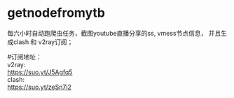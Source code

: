 # getnodefromytb
每六小时自动跑爬虫任务，截图youtube直播分享的ss, vmess节点信息， 并且生成clash 和 v2ray订阅；  

#订阅地址：  
v2ray:  
https://suo.yt/J5Agfq5     
clash:  
https://suo.yt/zeSn7i2  
